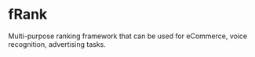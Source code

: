 # fRank
Multi-purpose ranking framework that can be used for eCommerce, voice recognition, advertising tasks.
